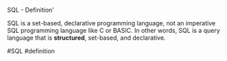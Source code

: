 SQL - Definition'

SQL is a set-based, declarative programming language, not an imperative SQL programming language like C or BASIC. In other words, SQL is a query language that is **structured**, set-based, and declarative.

#SQL #definition 